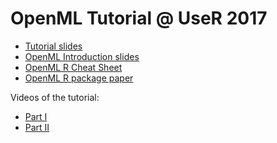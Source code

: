 OpenML Tutorial @ UseR 2017
========
- [Tutorial slides](http://openml.github.io/articles/slides/useR2017_tutorial/slides_tutorial.html)
- [OpenML Introduction slides](https://github.com/openml/articles/blob/master/slides/useR2017_tutorial/OpenML%20Introduction.pdf)
- [OpenML R Cheat Sheet](https://github.com/openml/openml-r/blob/master/vignettes/openml-cheatsheet.pdf)
- [OpenML R package paper](https://arxiv.org/abs/1701.01293)

Videos of the tutorial:
- [Part I](https://channel9.msdn.com/events/useR-international-R-User-conferences/useR-International-R-User-2017-Conference/OpenML-Connecting-R-to-the-Machine-Learning-Platform-OpenML?term=user%20openml)
- [Part II](https://channel9.msdn.com/Events/useR-international-R-User-conferences/useR-International-R-User-2017-Conference/OpenML-Connecting-R-to-the-Machine-Learning-Platform-OpenML-II)
